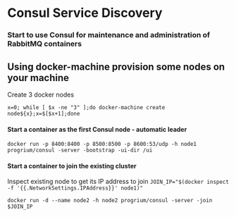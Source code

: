# Consul Service Discovery

### Start to use Consul for maintenance and administration of RabbitMQ containers

## Using docker-machine provision some nodes on your machine
Create 3 docker nodes

`x=0; while [ $x -ne "3" ];do docker-machine create node${x};x=$[$x+1];done`

#### Start a container as the first Consul node - automatic leader

`docker run -p 8400:8400 -p 8500:8500 -p 8600:53/udp -h node1 progrium/consul -server -bootstrap -ui-dir /ui
`

#### Start a container to join the existing cluster

Inspect existing node to get its IP address to join
`JOIN_IP="$(docker inspect -f '{{.NetworkSettings.IPAddress}}' node1)"`

`docker run -d --name node2 -h node2 progrium/consul -server -join $JOIN_IP`
